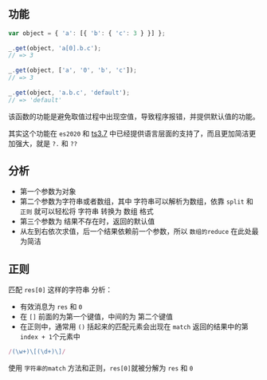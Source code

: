 ## 功能

```js
var object = { 'a': [{ 'b': { 'c': 3 } }] };
 
_.get(object, 'a[0].b.c');
// => 3
 
_.get(object, ['a', '0', 'b', 'c']);
// => 3
 
_.get(object, 'a.b.c', 'default');
// => 'default'
```
该函数的功能是避免取值过程中出现空值，导致程序报错，并提供默认值的功能。

其实这个功能在 ```es2020``` 和 [ts3.7](../../typescript/ts3.7.md) 中已经提供语言层面的支持了，而且更加简洁更加强大，就是 ```?.``` 和 ```?? ```

## 分析
* 第一个参数为对象
* 第二个参数为字符串或者数组，其中 字符串可以解析为数组，依靠 ```split``` 和 ```正则``` 就可以轻松将 字符串 转换为 数组 格式
* 第三个参数为 结果不存在时，返回的默认值
* 从左到右依次求值，后一个结果依赖前一个参数，所以 ```数组的reduce``` 在此处最为简洁

## 正则

匹配 ```res[0]``` 这样的字符串
分析：
  * 有效消息为 ```res``` 和 ```0```
  * 在 ```[]``` 前面的为第一个键值，中间的为 第二个键值
  * 在正则中，通常用 ```()``` 括起来的匹配元素会出现在 ```match``` 返回的结果中的第```index + 1```个元素中

```js
/(\w+)\[(\d+)\]/
```
使用 ```字符串的match``` 方法和正则，```res[0]```就被分解为 ```res``` 和 ```0```